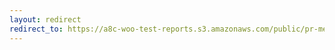 ```yaml
---
layout: redirect
redirect_to: https://a8c-woo-test-reports.s3.amazonaws.com/public/pr-merge/37461/api/index.html
---
```

